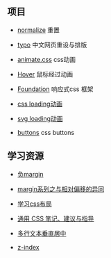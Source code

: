 ## 项目

* [normalize](https://github.com/necolas/normalize.css)
重置

* [typo](https://github.com/sofish/typo.css)
中文网页重设与排版

* [animate.css](https://github.com/daneden/animate.css)
css动画

* [Hover](https://github.com/IanLunn/Hover)
鼠标经过动画

* [Foundation](http://foundation.zurb.com/)
响应式css 框架

* [css loading动画](https://github.com/tobiasahlin/SpinKit)

* [svg loading动画](https://github.com/jxnblk/loading)

* [buttons](https://github.com/alexwolfe/Buttons/)
css buttons

## 学习资源

* [负margin](http://www.smallni.com/negative-margin/)

* [margin系列之与相对偏移的异同](http://www.ituring.com.cn/article/64582)

* [学习css布局](http://zh.learnlayout.com/)

* [通用 CSS 笔记、建议与指导](https://github.com/chadluo/CSS-Guidelines/)

* [多行文本垂直居中](http://www.iyunlu.com/view/css-xhtml/77.html)

* [z-index](http://www.cnblogs.com/gisdream/archive/2010/06/10/1755891.html)


